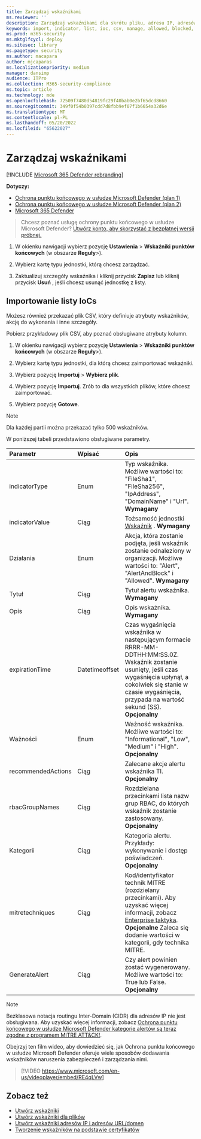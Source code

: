 ```yaml
---
title: Zarządzaj wskaźnikami
ms.reviewer: ''
description: Zarządzaj wskaźnikami dla skrótu pliku, adresu IP, adresów URL lub domen definiujących wykrywanie, zapobieganie i wykluczanie jednostek.
keywords: import, indicator, list, ioc, csv, manage, allowed, blocked, block, clean, malicious, file hash, ip address, urls, domain
ms.prod: m365-security
ms.mktglfcycl: deploy
ms.sitesec: library
ms.pagetype: security
ms.author: macapara
author: mjcaparas
ms.localizationpriority: medium
manager: dansimp
audience: ITPro
ms.collection: M365-security-compliance
ms.topic: article
ms.technology: mde
ms.openlocfilehash: 72509f7480d54819fc29f40bab0e2bf65dcd8660
ms.sourcegitcommit: 349f0f54b0397cdd7d8fbb9ef07f1b6654a32d6e
ms.translationtype: MT
ms.contentlocale: pl-PL
ms.lasthandoff: 05/20/2022
ms.locfileid: "65622027"
---
```

# <a name="manage-indicators"></a>Zarządzaj wskaźnikami

[!INCLUDE [Microsoft 365 Defender rebranding](../../includes/microsoft-defender.md)]


**Dotyczy:**
- [Ochrona punktu końcowego w usłudze Microsoft Defender (plan 1)](https://go.microsoft.com/fwlink/p/?linkid=2154037)
- [Ochrona punktu końcowego w usłudze Microsoft Defender (plan 2)](https://go.microsoft.com/fwlink/p/?linkid=2154037) 
- [Microsoft 365 Defender](https://go.microsoft.com/fwlink/?linkid=2118804)


> Chcesz poznać usługę ochrony punktu końcowego w usłudze Microsoft Defender? [Utwórz konto, aby skorzystać z bezpłatnej wersji próbnej.](https://www.microsoft.com/WindowsForBusiness/windows-atp?ocid=docs-wdatp-automationexclusionlist-abovefoldlink)

1. W okienku nawigacji wybierz pozycję **Ustawienia** \> **Wskaźniki** **punktów końcowych** (w obszarze **Reguły**\>).

2. Wybierz kartę typu jednostki, którą chcesz zarządzać.

3. Zaktualizuj szczegóły wskaźnika i kliknij przycisk **Zapisz** lub kliknij przycisk **Usuń** , jeśli chcesz usunąć jednostkę z listy.

## <a name="import-a-list-of-iocs"></a>Importowanie listy IoCs

Możesz również przekazać plik CSV, który definiuje atrybuty wskaźników, akcję do wykonania i inne szczegóły.

Pobierz przykładowy plik CSV, aby poznać obsługiwane atrybuty kolumn.

1. W okienku nawigacji wybierz pozycję **Ustawienia** \> **Wskaźniki** **punktów końcowych** (w obszarze **Reguły**\>).

2. Wybierz kartę typu jednostki, dla którą chcesz zaimportować wskaźniki.

3. Wybierz pozycję **Importuj** \> **Wybierz plik**.

4. Wybierz pozycję **Importuj**. Zrób to dla wszystkich plików, które chcesz zaimportować.

5. Wybierz pozycję **Gotowe**.

> [!NOTE]
> Dla każdej partii można przekazać tylko 500 wskaźników.

W poniższej tabeli przedstawiono obsługiwane parametry.

Parametr|Wpisać|Opis
:---|:---|:---
indicatorType|Enum|Typ wskaźnika. Możliwe wartości to: "FileSha1", "FileSha256", "IpAddress", "DomainName" i "Url". **Wymagany**
indicatorValue|Ciąg|Tożsamość jednostki [Wskaźnik](ti-indicator.md) . **Wymagany**
Działania|Enum|Akcja, która zostanie podjęta, jeśli wskaźnik zostanie odnaleziony w organizacji. Możliwe wartości to: "Alert", "AlertAndBlock" i "Allowed". **Wymagany**
Tytuł|Ciąg|Tytuł alertu wskaźnika. **Wymagany**
Opis|Ciąg| Opis wskaźnika. **Wymagany**
expirationTime|Datetimeoffset|Czas wygaśnięcia wskaźnika w następującym formacie RRRR-MM-DDTHH:MM:SS.0Z. Wskaźnik zostanie usunięty, jeśli czas wygaśnięcia upłynął, a cokolwiek się stanie w czasie wygaśnięcia, przypada na wartość sekund (SS). **Opcjonalny**
Ważności|Enum|Ważność wskaźnika. Możliwe wartości to: "Informational", "Low", "Medium" i "High". **Opcjonalny**
recommendedActions|Ciąg|Zalecane akcje alertu wskaźnika TI. **Opcjonalny**
rbacGroupNames|Ciąg|Rozdzielana przecinkami lista nazw grup RBAC, do których wskaźnik zostanie zastosowany. **Opcjonalny**
Kategorii|Ciąg|Kategoria alertu. Przykłady: wykonywanie i dostęp poświadczeń. **Opcjonalny**
mitretechniques|Ciąg|Kod/identyfikator technik MITRE (rozdzielany przecinkami). Aby uzyskać więcej informacji, zobacz [Enterprise taktyka](https://attack.mitre.org/tactics/enterprise/). **Opcjonalne** Zaleca się dodanie wartości w kategorii, gdy technika MITRE.
GenerateAlert|Ciąg|Czy alert powinien zostać wygenerowany. Możliwe wartości to: True lub False. **Opcjonalny**

> [!NOTE]
> Bezklasowa notacja routingu Inter-Domain (CIDR) dla adresów IP nie jest obsługiwana.
Aby uzyskać więcej informacji, zobacz [Ochrona punktu końcowego w usłudze Microsoft Defender kategorie alertów są teraz zgodne z programem MITRE ATT&CK!](https://techcommunity.microsoft.com/t5/microsoft-defender-for-endpoint/microsoft-defender-atp-alert-categories-are-now-aligned-with/ba-p/732748).

Obejrzyj ten film wideo, aby dowiedzieć się, jak Ochrona punktu końcowego w usłudze Microsoft Defender oferuje wiele sposobów dodawania wskaźników naruszenia zabezpieczeń i zarządzania nimi. 
> [!VIDEO https://www.microsoft.com/en-us/videoplayer/embed/RE4qLVw]

## <a name="see-also"></a>Zobacz też

- [Utwórz wskaźniki](manage-indicators.md)
- [Utwórz wskaźniki dla plików](indicator-file.md)
- [Utwórz wskaźniki adresów IP i adresów URL/domen](indicator-ip-domain.md)
- [Tworzenie wskaźników na podstawie certyfikatów](indicator-certificates.md)

